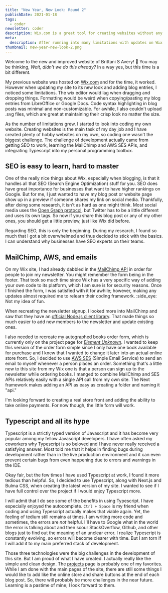 ```yaml
---
title: "New Year, New Look: Round 2"
publishDate: 2021-01-18
tags:
  - coder
newsletter: coder
description: Wix.com is a great tool for creating websites without any coding knowledge, but as I tried to make changes and add to my site, I noticed a growing list of limitations. So, I decided to redesign and rebuild it from scratch.
meta:
  description: After running into many limitations with updates on Wix.com, I decided to use my coding skills to redesign and rebuild my website.
thumbnail: new-year-new-look-2.png
---
```


Welcome to the new and improved website of Brittani S Avery! :tada: You may be thinking, _Wait, didn't we do this already?_ In a way yes, but this time is a bit different.

My previous website was hosted on [Wix.com](https://wix.com/) and for the time, it worked. However when updating my site to its new look and adding blog entries, I noticed some limitations. The wix editor would lag when dragging and dropping things. Formatting would be weird when copying/pasting my blog entries from LibreOffice or Google Docs. Code syntax highlighting in blog posts was minimal and non-customizable. For awhile, I also couldn't upload .svg files, which are great at maintaining their crisp look no matter the size.

As the number of limitations grew, I started to look into coding my own website. Creating websites is the main task of my day job and I have created plenty of hobby websites on my own, so coding one wasn't the biggest challenge. The challenge of development actually came from getting SEO to work, learning the MailChimp and AWS SES APIs, and integrating Typescript into my personal programming toolbox.

## SEO is easy to learn, hard to master

One of the really nice things about Wix, especially when blogging, is that it handles all that SEO (Search Engine Optimization) stuff for you. SEO does have great importance for businesses that want to have higher rankings on Google. But for me, I just wanted to have my blog post or website page show up in a preview if someone shares my link on social media. Thankfully, after doing some research, it isn't as hard as one might think. Most social media uses the [Open Graph protocol](https://ogp.me/), but Twitter has to be a little different and uses its own tags. So now if you share this blog post or any of my other ones, you should get a little preview, just like Wix did before.

Regarding SEO, this is only the beginning. During my research, I found so much that I got a bit overwhelmed and thus decided to stick with the basics. I can understand why businesses have SEO experts on their teams.

## MailChimp, AWS, and emails

On my Wix site, I had already dabbled in the [MailChimp API](https://mailchimp.com/developer/) in order for people to join my newsletter. You might remember the form being in the footer. That took so much time since Wix has a very specific way of adding your own code to its platform, which I am sure is for security reasons. Once I finished the form, I was satisfied with it for awhile; however, making any updates almost required me to relearn their coding framework. :side_eye: Not my idea of fun.

When recreating the newsletter signup, I looked more into MailChimp and saw that they have an [official Node.js client library](https://www.npmjs.com/package/@mailchimp/mailchimp_marketing). That made things so much easier to add new members to the newsletter and update existing ones.

I also needed to recreate my autographed books order form, which is currently only on the project page for [_Element Unknown_](/book/element-unknown). I wanted to keep this version of the order form simple since I only have one book available for purchase and I knew that I wanted to change it later into an actual online store front. So, I decided to use [AWS SES](https://aws.amazon.com/ses/) (Simple Email Service) to send an email to myself whenever a person places an order. Something that's a little new to this site from my Wix one is that a person can sign up to the newsletter while ordering books. I manged to combine MailChimp and SES APIs relatively easily with a single API call from my own site. The Next framework makes adding an API as easy as creating a folder and naming it "api."

I'm looking forward to creating a real store front and adding the ability to take online payments. For now though, the little form will work.

## Typescript and all its hype

Typescript is a strictly typed version of Javascript and it has become very popular among my fellow Javascript developers. I have often asked my coworkers why Typescript is so beloved and I have never really received a satisfying answer. Most told me that it helps in finding bugs during development rather than in the live production environment and it can even prevent certain bugs from even happening due to errors and warnings in the IDE.

Okay fair, but the few times I have used Typescript at work, I found it more tedious than helpful. So, I decided to use Typescript, along with Next.js and Bulma CSS, when creating the latest version of my site. I wanted to see if I have full control over the project if I would enjoy Typescript more.

I will admit that I do see some of the benefits in using Typescript. I have especially enjoyed the autocomplete. `Ctrl + Space` is my friend when coding and using Typescript actually makes that viable again. Yet, the feeling of tedium still remains at times. I am writing more code and sometimes, the errors are _not_ helpful. I'll have to Google what in the world the error is talking about and then scour StackOverflow, Github, and other blogs just to find out the meaning of an unclear error. I realize Typescript is constantly evolving, so errors will become clearer with time. But I am torn if I will add it to my main preferred stack of development.

Those three technologies were the big challenges in the development of this site. But I am proud of what I have created. I actually really like the simple and clean design. The [projects](/projects) page is probably one of my favorites. While I am done with the main pages of the site, there are still some things I would like to add like the online store and share buttons at the end of each blog post. So, there will probably be more challenges in the near future. Learning is a pastime of mine; I look forward to them.
